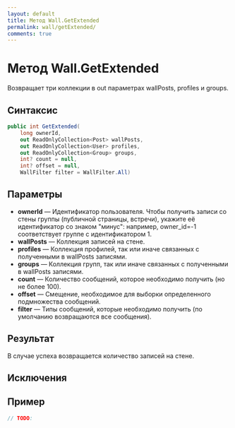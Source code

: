 ```yaml
---
layout: default
title: Метод Wall.GetExtended
permalink: wall/getExtended/
comments: true
---
```

# Метод Wall.GetExtended
Возвращает три  коллекции в out параметрах wallPosts, profiles и groups. 

## Синтаксис
```csharp
public int GetExtended(
	long ownerId, 
	out ReadOnlyCollection<Post> wallPosts, 
	out ReadOnlyCollection<User> profiles, 
	out ReadOnlyCollection<Group> groups, 
	int? count = null, 
	int? offset = null, 
	WallFilter filter = WallFilter.All)
```

## Параметры
+ **ownerId** — Идентификатор пользователя. Чтобы получить записи со стены группы (публичной страницы, встречи), укажите её идентификатор со знаком "минус": например, owner_id=-1 соответствует группе с идентификатором 1.
+ **wallPosts** — Коллекция записей на стене.
+ **profiles** — Коллекция профилей, так или иначе связанных с полученными в wallPosts записями.
+ **groups** — Коллекция групп, так или иначе связанных с полученными в wallPosts записями.
+ **count** — Количество сообщений, которое необходимо получить (но не более 100).
+ **offset** — Смещение, необходимое для выборки определенного подмножества сообщений.
+ **filter** — Типы сообщений, которые необходимо получить (по умолчанию возвращаются все сообщения).

## Результат
В случае успеха возвращается количество записей на стене.

## Исключения

## Пример
```csharp
// TODO:
```